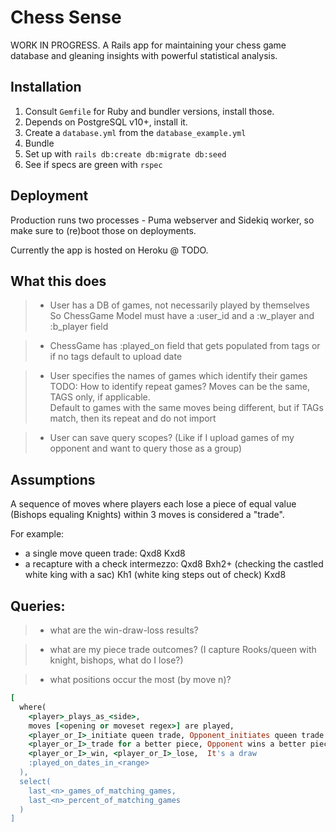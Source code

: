 # Chess Sense
WORK IN PROGRESS. A Rails app for maintaining your chess game database and gleaning insights with powerful statistical analysis.

## Installation
1. Consult `Gemfile` for Ruby and bundler versions, install those.
2. Depends on PostgreSQL v10+, install it.
3. Create a `database.yml` from the `database_example.yml`
4. Bundle
5. Set up with `rails db:create db:migrate db:seed`
6. See if specs are green with `rspec`

## Deployment
Production runs two processes - Puma webserver and Sidekiq worker, so make sure to (re)boot those on deployments.  

Currently the app is hosted on Heroku @ TODO.

## What this does
>* User has a DB of games, not necessarily played by themselves  
So ChessGame Model must have a :user_id and a :w_player and :b_player field

>* ChessGame has :played_on field that gets populated from tags or if no tags default to upload date

>* User specifies the names of games which identify their games  
  TODO: How to identify repeat games? Moves can be the same, TAGS only, if applicable.   
  Default to games with the same moves being different, but if TAGs match, then its repeat and do not import

>* User can save query scopes? (Like if I upload games of my opponent and want to query those as a group)

## Assumptions
A sequence of moves where players each lose a piece of equal value (Bishops equaling Knights) within 3 moves is considered a "trade".

For example:
* a single move queen trade: Qxd8 Kxd8
* a recapture with a check intermezzo: Qxd8 Bxh2+ (checking the castled white king with a sac) Kh1 (white king steps out of check) Kxd8

## Queries:
  >* what are the win-draw-loss results?  

  >* what are my piece trade outcomes? (I capture Rooks/queen with knight, bishops, what do I lose?)  

  >* what positions occur the most (by move n)? 
  
```rb
[
  where(
    <player>_plays_as_<side>,
    moves [<opening or moveset regex>] are played,
    <player_or_I>_initiate queen trade, Opponent_initiates queen trade
    <player_or_I>_trade for a better piece, Opponent wins a better piece from me,
    <player_or_I>_win, <player_or_I>_lose,  It's a draw
    :played_on_dates_in_<range>
  ), 
  select(
    last_<n>_games_of_matching_games,
    last_<n>_percent_of_matching_games
  )
]
```

  

